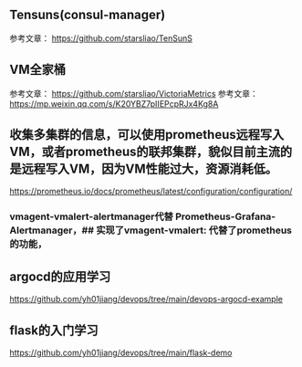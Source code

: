 ## Tensuns(consul-manager)
参考文章： https://github.com/starsliao/TenSunS


## VM全家桶

参考文章： https://github.com/starsliao/VictoriaMetrics
参考文章： https://mp.weixin.qq.com/s/K20YBZ7pIIEPcpRJx4Kg8A

## 收集多集群的信息，可以使用prometheus远程写入VM，或者prometheus的联邦集群，貌似目前主流的是远程写入VM，因为VM性能过大，资源消耗低。
https://prometheus.io/docs/prometheus/latest/configuration/configuration/

### vmagent-vmalert-alertmanager代替 Prometheus-Grafana-Alertmanager，## 实现了vmagent-vmalert: 代替了prometheus的功能，

## argocd的应用学习
https://github.com/yh01jiang/devops/tree/main/devops-argocd-example

## flask的入门学习

https://github.com/yh01jiang/devops/tree/main/flask-demo
